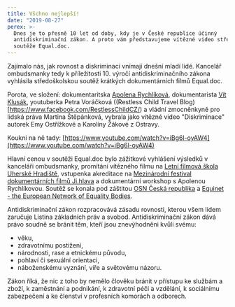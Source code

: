 ```yaml
---
title: Všchno nejlepší!
date: "2019-08-27"
perex: >-
  Dnes je to přesně 10 let od doby, kdy je v České republice účinný
  antidiskriminační zákon. A proto vám představujeme vítězné video středoškolské
  soutěže Equal.doc.
---
```




Zajímalo nás, jak rovnost a diskriminaci vnímají dnešní mladí lidé. Kancelář ombudsmanky tedy k příležitosti 10. výročí antidiskriminačního zákona vyhlásila středoškolskou soutěž krátkých dokumentárních filmů Equal.doc. 



Porota, ve složení: dokumentaritska [Apolena Rychlíková](https://www.facebook.com/apolena.rychlikova), dokumentarista [Vít Klusák](https://www.facebook.com/vit.klusak), youtuberka Petra Voráčková ((Restless Child Travel Blog)[https://www.facebook.com/RestlessChildCZ/) a vládní zmocněnkyně pro lidská práva Martina Štěpánková, vybrala jako vítězné video &quot;Diskriminace&quot; autorek Emy Ostřížkové a Karolíny Žákové z Ostravy.



Koukni na ně tady: [https://www.youtube.com/watch?v=iBg6l-oyAW4](https://www.youtube.com/watch?v=iBg6l-oyAW4)



Hlavní cenou v soutěži Equal.doc bylo zážitkové vyhlášení výsledků v kanceláři ombudsmanky, promítání vítězného filmu na [Letní filmová škola Uherské Hradiště](https://www.facebook.com/letnifilmovaskola), vstupenka akreditace na [Mezinárodní festival dokumentárních filmů Ji.hlava](https://www.facebook.com/MFDFjihlava) a dokumentární workshop s Apolenou Rychlíkovou. Soutěž se konala pod záštitou [OSN Česká republika](https://www.facebook.com/OSNcz) a [Equinet - the European Network of Equality Bodies](https://www.facebook.com/EquinetEurope).



Antidiskriminační zákon rozpracovává zásadu rovnosti, kterou všem lidem zaručuje Listina základních práv a svobod. Antidiskriminační zákon dává právo soudně se bránit těm, kteří jsou znevýhodněni kvůli svému:




- věku,
- zdravotnímu postižení,
- národnosti, rase a etnickému původu,
- pohlaví či sexuální orientaci,
- náboženskému vyznání, víře a světovému názoru. 



Zákon říká, že nic z toho by nemělo člověku bránit v přístupu ke službám a zboží, k zaměstnání a podnikání, k zdravotní péči a vzdělání, k sociálnímu zabezpečení a ke členství v profesních komorách a odborech.


